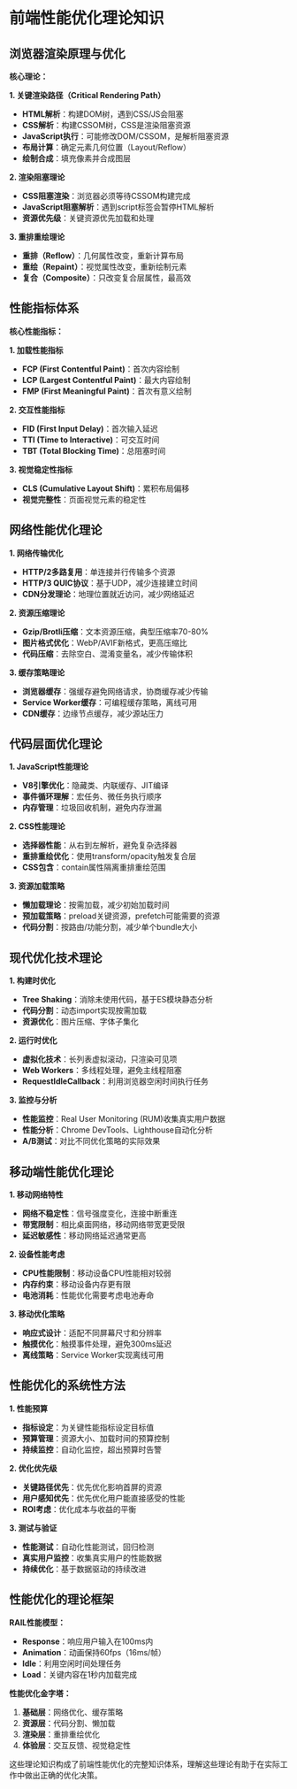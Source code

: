 # 前端性能优化理论知识

## 浏览器渲染原理与优化

**核心理论：**

**1. 关键渲染路径（Critical Rendering Path）**
- **HTML解析**：构建DOM树，遇到CSS/JS会阻塞
- **CSS解析**：构建CSSOM树，CSS是渲染阻塞资源
- **JavaScript执行**：可能修改DOM/CSSOM，是解析阻塞资源
- **布局计算**：确定元素几何位置（Layout/Reflow）
- **绘制合成**：填充像素并合成图层

**2. 渲染阻塞理论**
- **CSS阻塞渲染**：浏览器必须等待CSSOM构建完成
- **JavaScript阻塞解析**：遇到script标签会暂停HTML解析
- **资源优先级**：关键资源优先加载和处理

**3. 重排重绘理论**
- **重排（Reflow）**：几何属性改变，重新计算布局
- **重绘（Repaint）**：视觉属性改变，重新绘制元素
- **复合（Composite）**：只改变复合层属性，最高效

## 性能指标体系

**核心性能指标：**

**1. 加载性能指标**
- **FCP (First Contentful Paint)**：首次内容绘制
- **LCP (Largest Contentful Paint)**：最大内容绘制
- **FMP (First Meaningful Paint)**：首次有意义绘制

**2. 交互性能指标**
- **FID (First Input Delay)**：首次输入延迟
- **TTI (Time to Interactive)**：可交互时间
- **TBT (Total Blocking Time)**：总阻塞时间

**3. 视觉稳定性指标**
- **CLS (Cumulative Layout Shift)**：累积布局偏移
- **视觉完整性**：页面视觉元素的稳定性

## 网络性能优化理论

**1. 网络传输优化**
- **HTTP/2多路复用**：单连接并行传输多个资源
- **HTTP/3 QUIC协议**：基于UDP，减少连接建立时间
- **CDN分发理论**：地理位置就近访问，减少网络延迟

**2. 资源压缩理论**
- **Gzip/Brotli压缩**：文本资源压缩，典型压缩率70-80%
- **图片格式优化**：WebP/AVIF新格式，更高压缩比
- **代码压缩**：去除空白、混淆变量名，减少传输体积

**3. 缓存策略理论**
- **浏览器缓存**：强缓存避免网络请求，协商缓存减少传输
- **Service Worker缓存**：可编程缓存策略，离线可用
- **CDN缓存**：边缘节点缓存，减少源站压力

## 代码层面优化理论

**1. JavaScript性能理论**
- **V8引擎优化**：隐藏类、内联缓存、JIT编译
- **事件循环理解**：宏任务、微任务执行顺序
- **内存管理**：垃圾回收机制，避免内存泄漏

**2. CSS性能理论**
- **选择器性能**：从右到左解析，避免复杂选择器
- **重排重绘优化**：使用transform/opacity触发复合层
- **CSS包含**：contain属性隔离重排重绘范围

**3. 资源加载策略**
- **懒加载理论**：按需加载，减少初始加载时间
- **预加载策略**：preload关键资源，prefetch可能需要的资源
- **代码分割**：按路由/功能分割，减少单个bundle大小

## 现代优化技术理论

**1. 构建时优化**
- **Tree Shaking**：消除未使用代码，基于ES模块静态分析
- **代码分割**：动态import实现按需加载
- **资源优化**：图片压缩、字体子集化

**2. 运行时优化**
- **虚拟化技术**：长列表虚拟滚动，只渲染可见项
- **Web Workers**：多线程处理，避免主线程阻塞
- **RequestIdleCallback**：利用浏览器空闲时间执行任务

**3. 监控与分析**
- **性能监控**：Real User Monitoring (RUM)收集真实用户数据
- **性能分析**：Chrome DevTools、Lighthouse自动化分析
- **A/B测试**：对比不同优化策略的实际效果

## 移动端性能优化理论

**1. 移动网络特性**
- **网络不稳定性**：信号强度变化，连接中断重连
- **带宽限制**：相比桌面网络，移动网络带宽更受限
- **延迟敏感性**：移动网络延迟通常更高

**2. 设备性能考虑**
- **CPU性能限制**：移动设备CPU性能相对较弱
- **内存约束**：移动设备内存更有限
- **电池消耗**：性能优化需要考虑电池寿命

**3. 移动优化策略**
- **响应式设计**：适配不同屏幕尺寸和分辨率
- **触摸优化**：触摸事件处理，避免300ms延迟
- **离线策略**：Service Worker实现离线可用

## 性能优化的系统性方法

**1. 性能预算**
- **指标设定**：为关键性能指标设定目标值
- **预算管理**：资源大小、加载时间的预算控制
- **持续监控**：自动化监控，超出预算时告警

**2. 优化优先级**
- **关键路径优先**：优先优化影响首屏的资源
- **用户感知优先**：优先优化用户能直接感受的性能
- **ROI考虑**：优化成本与收益的平衡

**3. 测试与验证**
- **性能测试**：自动化性能测试，回归检测
- **真实用户监控**：收集真实用户的性能数据
- **持续优化**：基于数据驱动的持续改进

## 性能优化的理论框架

**RAIL性能模型：**
- **Response**：响应用户输入在100ms内
- **Animation**：动画保持60fps（16ms/帧）
- **Idle**：利用空闲时间处理任务
- **Load**：关键内容在1秒内加载完成

**性能优化金字塔：**
1. **基础层**：网络优化、缓存策略
2. **资源层**：代码分割、懒加载
3. **渲染层**：重排重绘优化
4. **体验层**：交互反馈、视觉稳定性

这些理论知识构成了前端性能优化的完整知识体系，理解这些理论有助于在实际工作中做出正确的优化决策。
